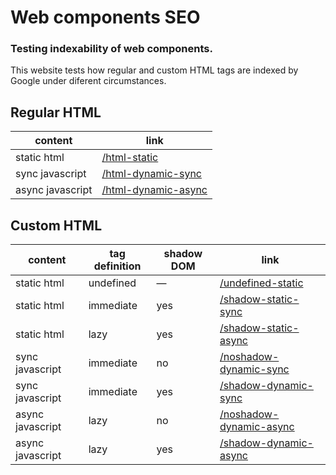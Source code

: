 # Web components SEO
### Testing indexability of web components.

This website tests how regular and custom HTML tags are indexed by Google under diferent circumstances.


## Regular HTML

| content          | link                                                                                    |
|------------------|-----------------------------------------------------------------------------------------|
| static html      | [/html-static](https://leofavre.github.io/web-components-seo/html-static)               |
| sync javascript  | [/html-dynamic-sync](https://leofavre.github.io/web-components-seo/html-dynamic-sync)   |
| async javascript | [/html-dynamic-async](https://leofavre.github.io/web-components-seo/html-dynamic-async) |


## Custom HTML

| content          | tag definition | shadow DOM | link                                                                                            |
|------------------|----------------|------------|-------------------------------------------------------------------------------------------------|
| static html      | undefined      | —          | [/undefined-static](https://leofavre.github.io/web-components-seo/undefined-static)             |
| static html      | immediate      | yes        | [/shadow-static-sync](https://leofavre.github.io/web-components-seo/shadow-static-sync)         |
| static html      | lazy           | yes        | [/shadow-static-async](https://leofavre.github.io/web-components-seo/shadow-static-async)       |
| sync javascript  | immediate      | no         | [/noshadow-dynamic-sync](https://leofavre.github.io/web-components-seo/noshadow-dynamic-sync)   |
| sync javascript  | immediate      | yes        | [/shadow-dynamic-sync](https://leofavre.github.io/web-components-seo/shadow-dynamic-sync)       |
| async javascript | lazy           | no         | [/noshadow-dynamic-async](https://leofavre.github.io/web-components-seo/noshadow-dynamic-async) |
| async javascript | lazy           | yes        | [/shadow-dynamic-async](https://leofavre.github.io/web-components-seo/shadow-dynamic-async)     |